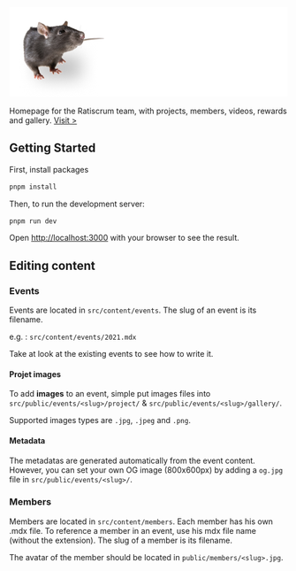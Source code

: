 ![Ratiscrum Logo](https://raw.githubusercontent.com/FranckG28/Ratiscrum/main/public/rts-logo.png)

Homepage for the Ratiscrum team, with projects, members, videos, rewards and gallery. [Visit >](https://ratiscrum.vercel.app)

## Getting Started

First, install packages

```bash
pnpm install
```

Then, to run the development server:

```bash
pnpm run dev
```

Open [http://localhost:3000](http://localhost:3000) with your browser to see the result.


## Editing content

### Events 

Events are located in `src/content/events`. The slug of an event is its filename.

e.g. : `src/content/events/2021.mdx`

Take at look at the existing events to see how to write it.

#### Projet images

To add **images** to an event, simple put images files into `src/public/events/<slug>/project/` & `src/public/events/<slug>/gallery/`.

Supported images types are `.jpg`, `.jpeg` and `.png`.


#### Metadata

The metadatas are generated automatically from the event content. However, you can set your own OG image (800x600px) by adding a `og.jpg` file in `src/public/events/<slug>/`.


### Members

Members are located in `src/content/members`. Each member has his own .mdx file.
To reference a member in an event, use his mdx file name (without the extension). 
The slug of a member is its filename.

The avatar of the member should be located in `public/members/<slug>.jpg`.
